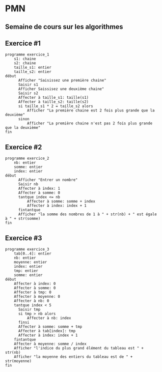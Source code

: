 ﻿
# PMN

## Semaine de cours sur les algorithmes

## Exercice #1

    programme exercice_1
    	s1: chaine
    	s2: chaine
    	taille_s1: entier
    	taille_s2: entier
    début
		  Afficher "Saisissez une première chaine"
		  Saisir s1
		  Afficher Saissisez une deuxième chaine"
		  Saisir s2
		  Affecter à taille_s1: taille(s1)
		  Affecter à taille_s2: taille(s2)
		  si taille_s1 * 2 = taille_s2 alors
			  Afficher "La première chaine est 2 fois plus grande que la deuxième"
		  sinon
			  Afficher "La première chaine n'est pas 2 fois plus grande que la deuxième"
	fin

## Exercice #2

    programme exercice_2
    	nb: entier
    	somme: entier
    	index: entier
    début
		  Afficher "Entrer un nombre"
		  Saisir nb
		  Affecter à index: 1
		  Affecter à somme: 0
		  tantque index <= nb
			  Affecter à somme: somme + index
			  Affecter à index: index + 1
		  fintantque
		  Afficher "la somme des nombres de 1 à " + str(nb) + " est égale à " + str(somme)
	fin

## Exercice #3

    programme exercice_3
    	tab[0..4]: entier
		nb: entier
		moyenne: entier
		index: entier
		tmp: entier
		somme: entier
    début
		Affecter à index: 0
		Affecter à somme: 0
		Affecter à tmp: 0
		Affecter à moyenne: 0
		Affecter à nb: 0
		tantque index < 5
	      Saisir tmp
	      si tmp > nb alors
		      Affecter à nb: index
		  finsi
		  Affecter à somme: somme + tmp
	      Affecter à tab[index]: tmp
		  Affecter à index: index + 1
		fintantque
		Affecter à moyenne: somme / index
		Afficher "l'indice du plus grand élément du tableau est " + str(nb)
		Afficher "la moyenne des entiers du tableau est de " + str(moyenne)
	fin

